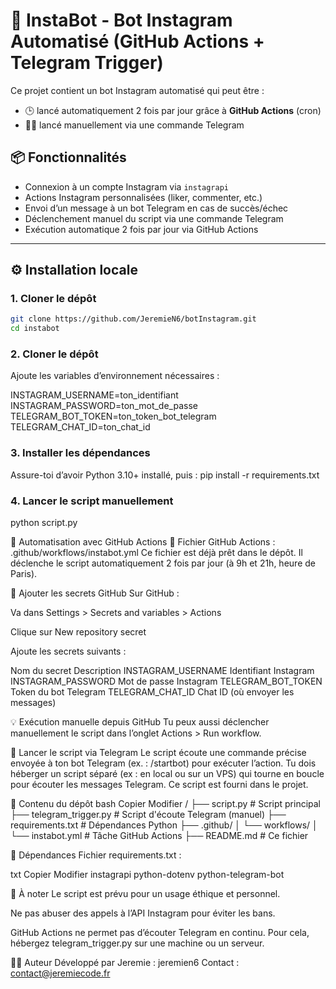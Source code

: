 # 🤖 InstaBot - Bot Instagram Automatisé (GitHub Actions + Telegram Trigger)

Ce projet contient un bot Instagram automatisé qui peut être :
- 🕒 lancé automatiquement 2 fois par jour grâce à **GitHub Actions** (cron)
- 🧑‍💻 lancé manuellement via une commande Telegram

## 📦 Fonctionnalités

- Connexion à un compte Instagram via `instagrapi`
- Actions Instagram personnalisées (liker, commenter, etc.)
- Envoi d’un message à un bot Telegram en cas de succès/échec
- Déclenchement manuel du script via une commande Telegram
- Exécution automatique 2 fois par jour via GitHub Actions

---

## ⚙️ Installation locale

### 1. Cloner le dépôt

```bash
git clone https://github.com/JeremieN6/botInstagram.git
cd instabot
```

### 2. Cloner le dépôt

Ajoute les variables d’environnement nécessaires :

INSTAGRAM_USERNAME=ton_identifiant
INSTAGRAM_PASSWORD=ton_mot_de_passe
TELEGRAM_BOT_TOKEN=ton_token_bot_telegram
TELEGRAM_CHAT_ID=ton_chat_id


### 3. Installer les dépendances

Assure-toi d’avoir Python 3.10+ installé, puis :
pip install -r requirements.txt


### 4. Lancer le script manuellement
python script.py



🚀 Automatisation avec GitHub Actions
📁 Fichier GitHub Actions : .github/workflows/instabot.yml
Ce fichier est déjà prêt dans le dépôt. Il déclenche le script automatiquement 2 fois par jour (à 9h et 21h, heure de Paris).

🔐 Ajouter les secrets GitHub
Sur GitHub :

Va dans Settings > Secrets and variables > Actions

Clique sur New repository secret

Ajoute les secrets suivants :

Nom du secret	Description
INSTAGRAM_USERNAME	Identifiant Instagram
INSTAGRAM_PASSWORD	Mot de passe Instagram
TELEGRAM_BOT_TOKEN	Token du bot Telegram
TELEGRAM_CHAT_ID	Chat ID (où envoyer les messages)


💡 Exécution manuelle depuis GitHub
Tu peux aussi déclencher manuellement le script dans l’onglet Actions > Run workflow.

💬 Lancer le script via Telegram
Le script écoute une commande précise envoyée à ton bot Telegram (ex. : /startbot) pour exécuter l’action.
Tu dois héberger un script séparé (ex : en local ou sur un VPS) qui tourne en boucle pour écouter les messages Telegram. Ce script est fourni dans le projet.

📁 Contenu du dépôt
bash
Copier
Modifier
/
├── script.py                  # Script principal
├── telegram_trigger.py        # Script d'écoute Telegram (manuel)
├── requirements.txt           # Dépendances Python
├── .github/
│   └── workflows/
│       └── instabot.yml       # Tâche GitHub Actions
├── README.md                  # Ce fichier


🐍 Dépendances
Fichier requirements.txt :

txt
Copier
Modifier
instagrapi
python-dotenv
python-telegram-bot

🧠 À noter
Le script est prévu pour un usage éthique et personnel.

Ne pas abuser des appels à l’API Instagram pour éviter les bans.

GitHub Actions ne permet pas d’écouter Telegram en continu. Pour cela, hébergez telegram_trigger.py sur une machine ou un serveur.

🙋‍♂️ Auteur
Développé par Jeremie : jeremien6
Contact : contact@jeremiecode.fr